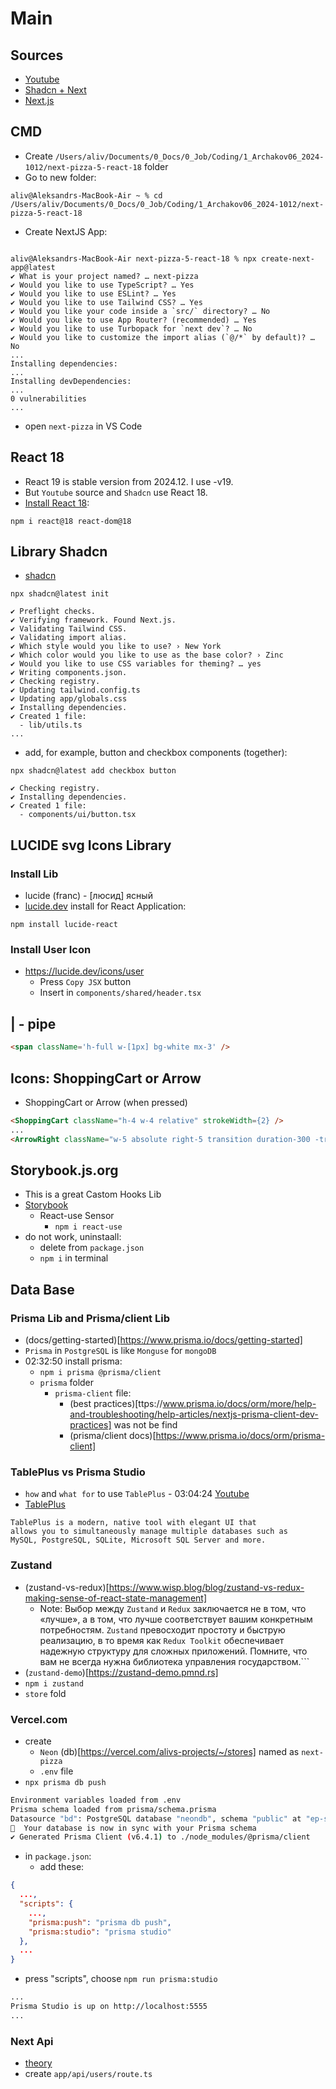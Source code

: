 # Main

## Sources

* [Youtube](https://www.youtube.com/watch?v=GUwizGbY4cc)
* [Shadcn + Next](https://ui.shadcn.com/docs/installation/next)
* [Next.js](https://nextjs.org/docs/app/getting-started/installation)

## CMD

* Create `/Users/aliv/Documents/0_Docs/0_Job/Coding/1_Archakov06_2024-1012/next-pizza-5-react-18` folder
* Go to new folder:

```text
aliv@Aleksandrs-MacBook-Air ~ % cd /Users/aliv/Documents/0_Docs/0_Job/Coding/1_Archakov06_2024-1012/next-pizza-5-react-18
```

* Create NextJS App:

```text

aliv@Aleksandrs-MacBook-Air next-pizza-5-react-18 % npx create-next-app@latest
✔ What is your project named? … next-pizza
✔ Would you like to use TypeScript? … Yes
✔ Would you like to use ESLint? … Yes
✔ Would you like to use Tailwind CSS? … Yes
✔ Would you like your code inside a `src/` directory? … No
✔ Would you like to use App Router? (recommended) … Yes
✔ Would you like to use Turbopack for `next dev`? … No
✔ Would you like to customize the import alias (`@/*` by default)? … No
...
Installing dependencies:
...
Installing devDependencies:
...
0 vulnerabilities
...
```

* open `next-pizza` in VS Code

## React 18

* React 19 is stable version from 2024.12. I use -v19. 
* But `Youtube` source and `Shadcn` use React 18.
* [Install React 18](https://ui.shadcn.com/docs/react-19):

```terminal
npm i react@18 react-dom@18
```

## Library Shadcn

* [shadcn](https://ui.shadcn.com/docs/installation/next)

```terminal
npx shadcn@latest init

✔ Preflight checks.
✔ Verifying framework. Found Next.js.
✔ Validating Tailwind CSS.
✔ Validating import alias.
✔ Which style would you like to use? › New York
✔ Which color would you like to use as the base color? › Zinc
✔ Would you like to use CSS variables for theming? … yes
✔ Writing components.json.
✔ Checking registry.
✔ Updating tailwind.config.ts
✔ Updating app/globals.css
✔ Installing dependencies.
✔ Created 1 file:
  - lib/utils.ts
...
```

* add, for example, button and checkbox components (together):

```terminal
npx shadcn@latest add checkbox button

✔ Checking registry.
✔ Installing dependencies.
✔ Created 1 file:
  - components/ui/button.tsx
```

## LUCIDE svg Icons Library

### Install Lib

* lucide (franc) - [люсид] ясный
* [lucide.dev](https://lucide.dev/guide/installation) install for React Application:

```terminal
npm install lucide-react
```

### Install User Icon

* <https://lucide.dev/icons/user>
  * Press `Copy JSX` button
  * Insert in `components/shared/header.tsx`

## | - pipe

```html
<span className='h-full w-[1px] bg-white mx-3' />
```

## Icons: ShoppingCart or Arrow

* ShoppingCart or Arrow (when pressed)

```html
<ShoppingCart className="h-4 w-4 relative" strokeWidth={2} />
...
<ArrowRight className="w-5 absolute right-5 transition duration-300 -translate-x-2 opacity-0 group-hover:opacity-100 group-hover:translate-x-0" />
```

## Storybook.js.org

* This is a great Castom Hooks Lib
* [Storybook](https://storybook.js.org)
  * React-use Sensor
    * `npm i react-use`
* do not work, uninstaall: 
  * delete from `package.json`
  * `npm i` in terminal

## Data Base

### Prisma Lib and Prisma/client Lib

* (docs/getting-started)[https://www.prisma.io/docs/getting-started]
* `Prisma` in `PostgreSQL` is like `Monguse` for `mongoDB`
* 02:32:50 install prisma:
  * `npm i prisma @prisma/client`
  * `prisma` folder
    * `prisma-client` file:
      * (best practices)[ttps://www.prisma.io/docs/orm/more/help-and-troubleshooting/help-articles/nextjs-prisma-client-dev-practices] was not be find
      * (prisma/client docs)[https://www.prisma.io/docs/orm/prisma-client]

### TablePlus vs Prisma Studio

* `how` and `what for` to use `TablePlus` - 03:04:24 [Youtube](https://www.youtube.com/watch?v=GUwizGbY4cc)
* [TablePlus](https://docs.tableplus.com)

```text
TablePlus is a modern, native tool with elegant UI that 
allows you to simultaneously manage multiple databases such as 
MySQL, PostgreSQL, SQLite, Microsoft SQL Server and more.
```

### Zustand 

* (zustand-vs-redux)[https://www.wisp.blog/blog/zustand-vs-redux-making-sense-of-react-state-management]
  * Note: 
  Выбор между `Zustand` и `Redux` заключается не в том, что «лучше», 
  а в том, что лучше соответствует вашим конкретным потребностям. 
  `Zustand` превосходит простоту и быструю реализацию, 
  в то время как `Redux Toolkit` обеспечивает надежную структуру для сложных приложений. 
  Помните, что вам не всегда нужна библиотека управления государством.```
* (`zustand-demo`)[https://zustand-demo.pmnd.rs]
* `npm i zustand`
* `store` fold

### Vercel.com

* create 
  * `Neon` (db)[https://vercel.com/alivs-projects/~/stores] named as `next-pizza`
  * `.env` file
* `npx prisma db push`

```bash
Environment variables loaded from .env
Prisma schema loaded from prisma/schema.prisma
Datasource "bd": PostgreSQL database "neondb", schema "public" at "ep-summer-sound-a25czxqi-pooler.eu-central-1.aws.neon.tech"
🚀  Your database is now in sync with your Prisma schema
✔ Generated Prisma Client (v6.4.1) to ./node_modules/@prisma/client
```

* in `package.json`:
  * add these:

```json
{
  ...,
  "scripts": {
    ...,
    "prisma:push": "prisma db push",
    "prisma:studio": "prisma studio"
  },
  ...
}
```

  * press "scripts", choose `npm run prisma:studio`

```bash
...
Prisma Studio is up on http://localhost:5555
...
```

### Next Api

* [theory](https://nextjs.org/docs/app/building-your-application/routing/route-handlers)
* create `app/api/users/route.ts`
